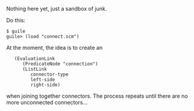 
Nothing here yet, just a sandbox of junk.

Do this:
```
$ guile
guile> (load "connect.scm")
```

At the moment, the idea is to create an
```
   (EvaluationLink
      (PredicateNode "connection")
      (ListLink
         connector-type
         left-side
         right-side)

```
when joining together connectors. The process repeats until there
are no more unconnected connectors...
